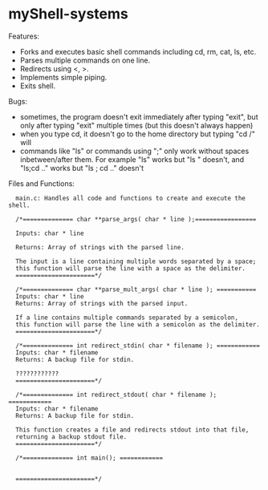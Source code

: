 # myShell-systems

Features:
- Forks and executes basic shell commands including cd, rm, cat, ls, etc.
- Parses multiple commands on one line.
- Redirects using <, >.
- Implements simple piping.
- Exits shell.





Bugs:
- sometimes, the program doesn't exit immediately after typing "exit", but only after typing "exit" multiple times (but this doesn't always happen)
- when you type cd, it doesn't go to the home directory but typing "cd /" will
- commands like "ls" or commands using ";" only work without spaces inbetween/after them. For example "ls" works but "ls " doesn't, and "ls;cd .." works but "ls ; cd .." doesn't

Files and Functions:
      
      main.c: Handles all code and functions to create and execute the shell.
      
      /*============== char **parse_args( char * line );=================
      
      Inputs: char * line
      
      Returns: Array of strings with the parsed line.

      The input is a line containing multiple words separated by a space;
      this function will parse the line with a space as the delimiter.
      ======================*/

      /*============== char **parse_mult_args( char * line ); ===========
      Inputs: char * line
      Returns: Array of strings with the parsed input.

      If a line contains multiple commands separated by a semicolon,
      this function will parse the line with a semicolon as the delimiter.
      ======================*/

      /*============== int redirect_stdin( char * filename ); ============
      Inputs: char * filename
      Returns: A backup file for stdin.

      ????????????
      ======================*/

      /*============== int redirect_stdout( char * filename ); ============
      Inputs: char * filename
      Returns: A backup file for stdin.

      This function creates a file and redirects stdout into that file,
      returning a backup stdout file.
      ======================*/

      /*============== int main(); ============


      ======================*/

